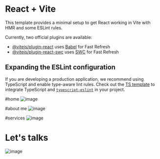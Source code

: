 # React + Vite

This template provides a minimal setup to get React working in Vite with HMR and some ESLint rules.

Currently, two official plugins are available:

- [@vitejs/plugin-react](https://github.com/vitejs/vite-plugin-react/blob/main/packages/plugin-react/README.md) uses [Babel](https://babeljs.io/) for Fast Refresh
- [@vitejs/plugin-react-swc](https://github.com/vitejs/vite-plugin-react-swc) uses [SWC](https://swc.rs/) for Fast Refresh

## Expanding the ESLint configuration

If you are developing a production application, we recommend using TypeScript and enable type-aware lint rules. Check out the [TS template](https://github.com/vitejs/vite/tree/main/packages/create-vite/template-react-ts) to integrate TypeScript and [`typescript-eslint`](https://typescript-eslint.io) in your project.

#home 
![image](https://github.com/user-attachments/assets/cbd9ecc4-74c8-484b-89f9-2654bd9d8a92)

#about me
![image](https://github.com/user-attachments/assets/6eb3117f-da4f-4c9b-92f5-1739faea5531)

#services
![image](https://github.com/user-attachments/assets/2794e431-cbe4-452a-a48d-129073de7f0d)
# Let's talks
![image](https://github.com/user-attachments/assets/58d1cb86-f58b-408c-92bd-6a1836c88695)
